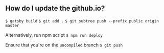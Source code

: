 ## How do I update the github.io?
`$ gatsby build`
`$ git add .`
`$ git subtree push --prefix public origin master`

Alternatively, run npm script
`$ npm run deploy`

Ensure that you're on the `uncompiled` branch
`$ git push`

